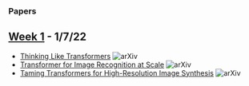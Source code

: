 ### Papers

## [Week 1](https://github.com/Liberty3000/papers/blob/main/week-01.md) - 1/7/22
  - [Thinking Like Transformers](https://arxiv.org/abs/2106.06981) ![arXiv](https://img.shields.io/badge/arXiv-2106.06981-maroon)
  - [Transformer for Image Recognition at Scale](https://arxiv.org/abs/2010.11929) ![arXiv](https://img.shields.io/badge/arXiv-2010.11929-maroon)
  - [Taming Transformers for High-Resolution Image Synthesis](https://arxiv.org/abs/2012.09841) ![arXiv](https://img.shields.io/badge/arXiv-2106.06981-maroon)
